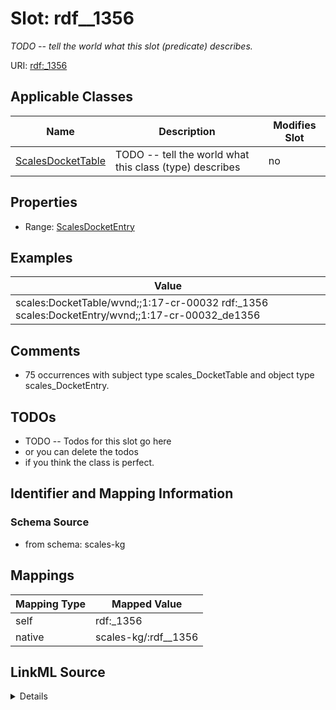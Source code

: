 

# Slot: rdf__1356


_TODO -- tell the world what this slot (predicate) describes._





URI: [rdf:_1356](http://www.w3.org/1999/02/22-rdf-syntax-ns#_1356)



<!-- no inheritance hierarchy -->





## Applicable Classes

| Name | Description | Modifies Slot |
| --- | --- | --- |
| [ScalesDocketTable](../classes/ScalesDocketTable.md) | TODO -- tell the world what this class (type) describes |  no  |







## Properties

* Range: [ScalesDocketEntry](../classes/ScalesDocketEntry.md)






## Examples

| Value |
| --- |
| scales:DocketTable/wvnd;;1:17-cr-00032 rdf:_1356 scales:DocketEntry/wvnd;;1:17-cr-00032_de1356 |

## Comments

* 75 occurrences with subject type scales_DocketTable and object type scales_DocketEntry.

## TODOs

* TODO -- Todos for this slot go here
* or you can delete the todos
* if you think the class is perfect.

## Identifier and Mapping Information







### Schema Source


* from schema: scales-kg




## Mappings

| Mapping Type | Mapped Value |
| ---  | ---  |
| self | rdf:_1356 |
| native | scales-kg/:rdf__1356 |




## LinkML Source

<details>
```yaml
name: rdf__1356
description: TODO -- tell the world what this slot (predicate) describes.
todos:
- TODO -- Todos for this slot go here
- or you can delete the todos
- if you think the class is perfect.
comments:
- 75 occurrences with subject type scales_DocketTable and object type scales_DocketEntry.
examples:
- value: scales:DocketTable/wvnd;;1:17-cr-00032 rdf:_1356 scales:DocketEntry/wvnd;;1:17-cr-00032_de1356
from_schema: scales-kg
rank: 1000
slot_uri: rdf:_1356
alias: rdf__1356
domain_of:
- scales_DocketTable
range: scales_DocketEntry

```
</details>